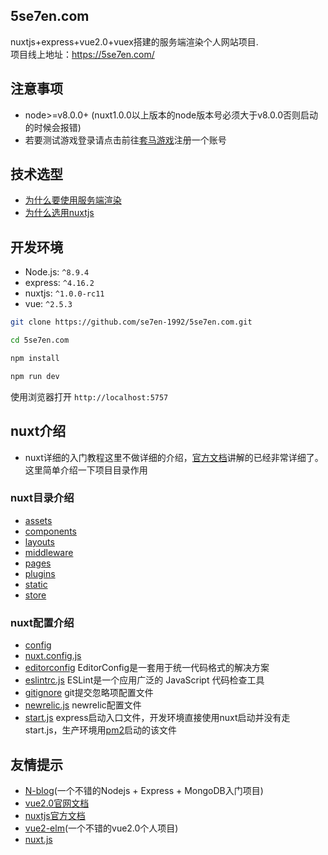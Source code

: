 ## 5se7en.com

nuxtjs+express+vue2.0+vuex搭建的服务端渲染个人网站项目.<br>
项目线上地址：https://5se7en.com/

## 注意事项

- node>=v8.0.0+ (nuxt1.0.0以上版本的node版本号必须大于v8.0.0否则启动的时候会报错)<br>
- 若要测试游戏登录请点击前往[套马游戏](https://www.hybjf.com/game/20170925Activity)注册一个账号

## 技术选型

- [为什么要使用服务端渲染](https://github.com/se7en-1992/5se7en.com/blob/master/book/%E4%B8%BA%E4%BB%80%E4%B9%88%E8%A6%81%E4%BD%BF%E7%94%A8%E6%9C%8D%E5%8A%A1%E7%AB%AF%E6%B8%B2%E6%9F%93.md)
- [为什么选用nuxtjs](https://github.com/se7en-1992/5se7en.com/blob/master/book/%E4%B8%BA%E4%BB%80%E4%B9%88%E9%80%89%E7%94%A8nuxtjs.md)

## 开发环境

- Node.js: `^8.9.4`
- express: `^4.16.2`
- nuxtjs: `^1.0.0-rc11`
- vue: `^2.5.3`

```bash
git clone https://github.com/se7en-1992/5se7en.com.git

cd 5se7en.com

npm install

npm run dev
```

使用浏览器打开 `http://localhost:5757`


## nuxt介绍

- nuxt详细的入门教程这里不做详细的介绍，[官方文档](https://nuxtjs.org/)讲解的已经非常详细了。这里简单介绍一下项目目录作用

### nuxt目录介绍

- [assets](https://github.com/se7en-1992/5se7en.com/blob/master/book/assets.md)
- [components](https://github.com/se7en-1992/5se7en.com/blob/master/book/components.md)
- [layouts](https://github.com/se7en-1992/5se7en.com/blob/master/book/layouts.md)
- [middleware](https://github.com/se7en-1992/5se7en.com/blob/master/book/middleware.md)
- [pages](https://github.com/se7en-1992/5se7en.com/blob/master/book/pages.md)
- [plugins](https://github.com/se7en-1992/5se7en.com/blob/master/book/plugins.md)
- [static](https://github.com/se7en-1992/5se7en.com/blob/master/book/static.md)
- [store](https://github.com/se7en-1992/5se7en.com/blob/master/book/store.md)


### nuxt配置介绍

- [config](https://github.com/se7en-1992/5se7en.com/blob/master/book/config.md)
- [nuxt.config.js](https://nuxtjs.org/guide/configuration)
- [editorconfig](http://editorconfig.org/)  EditorConfig是一套用于统一代码格式的解决方案
- [eslintrc.js](https://eslint.org/)  ESLint是一个应用广泛的 JavaScript 代码检查工具
- [gitignore](https://git-scm.com/docs/gitignore)  git提交忽略项配置文件
- [newrelic.js](https://newrelic.com/)  newrelic配置文件
- [start.js](https://github.com/se7en-1992/5se7en.com/blob/master/start.js)  express启动入口文件，开发环境直接使用nuxt启动并没有走start.js，生产环境用[pm2](http://pm2.keymetrics.io/)启动的该文件


## 友情提示

- [N-blog](https://github.com/nswbmw/N-blog)(一个不错的Nodejs + Express + MongoDB入门项目)
- [vue2.0官网文档](https://vuejs.org/)
- [nuxtjs官方文档](https://nuxtjs.org/)
- [vue2-elm](https://github.com/bailicangdu/vue2-elm)(一个不错的vue2.0个人项目)
- [nuxt.js](https://github.com/nuxt/nuxt.js)
